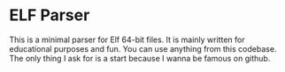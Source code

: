 # ELF Parser

This is a minimal parser for Elf 64-bit files.
It is mainly written for educational purposes and fun.
You can use anything from this codebase. The only thing I ask for is a start because I wanna be
famous on github.

